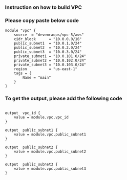 ### Instruction on how to build VPC 

### Please copy paste below code 
```
module "vpc" {
    source  = "devemraops/vpc-5/aws"
    cidr_block      = "10.0.0.0/16"
    public_subnet1  = "10.0.1.0/24"
    public_subnet2  = "10.0.2.0/24"
    public_subnet3  = "10.0.3.0/24"
    private_subnet1 = "10.0.101.0/24"
    private_subnet2 = "10.0.102.0/24"
    private_subnet3 = "10.0.103.0/24"
    region          = "us-east-1"
    tags = {
        Name = "main"
    }
}
```
### To get the output, please add the following code 
```

output  vpc_id {
    value = module.vpc.vpc_id
}

output  public_subnet1 {
    value = module.vpc.public_subnet1
}

output  public_subnet2 {
    value = module.vpc.public_subnet2
}

output  public_subnet3 {
    value = module.vpc.public_subnet3
}
```